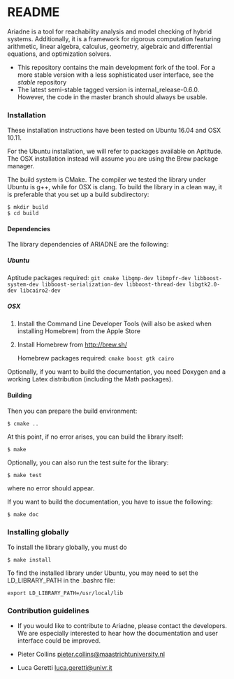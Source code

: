 # README #

Ariadne is a tool for reachability analysis and model checking of hybrid systems. Additionally, it is a framework for rigorous computation featuring arithmetic, linear algebra, calculus, geometry, algebraic and differential equations, and optimization solvers.

* This repository contains the main development fork of the tool. For a more stable version with a less sophisticated user interface, see the *stable* repository
* The latest semi-stable tagged version is internal_release-0.6.0. However, the code in the master branch should always be usable.

### Installation ###

These installation instructions have been tested on Ubuntu 16.04 and OSX 10.11.

For the Ubuntu installation, we will refer to packages available on Aptitude. The OSX installation instead will assume you are using the Brew package manager.

The build system is CMake. The compiler we tested the library under Ubuntu is g++, while for OSX is clang. To build the library in a clean way, it is preferable that you set up a build subdirectory:

```
$ mkdir build
$ cd build
```

#### Dependencies

The library dependencies of ARIADNE are the following:

##### Ubuntu
Aptitude packages required: `git cmake libgmp-dev libmpfr-dev libboost-system-dev libboost-serialization-dev libboost-thread-dev libgtk2.0-dev libcairo2-dev`

##### OSX
1. Install the Command Line Developer Tools (will also be asked when installing Homebrew) from the Apple Store

2. Install Homebrew from http://brew.sh/

    Homebrew packages required: `cmake boost gtk cairo`

Optionally, if you want to build the documentation, you need Doxygen and a working Latex distribution (including the Math packages).

#### Building

Then you can prepare the build environment:

```
$ cmake ..
```

At this point, if no error arises, you can build the library itself:

```
$ make
```

Optionally, you can also run the test suite for the library:

```
$ make test
```

where no error should appear.

If you want to build the documentation, you have to issue the following:

```
$ make doc
```

### Installing globally

To install the library globally, you must do
```
$ make install
```

To find the installed library under Ubuntu, you may need to set the LD_LIBRARY_PATH in the .bashrc file:
```
export LD_LIBRARY_PATH=/usr/local/lib
```
### Contribution guidelines ###

* If you would like to contribute to Ariadne, please contact the developers. We are especially interested to hear how the documentation and user interface could be improved.

* Pieter Collins <pieter.collins@maastrichtuniversity.nl>
* Luca Geretti <luca.geretti@univr.it>
